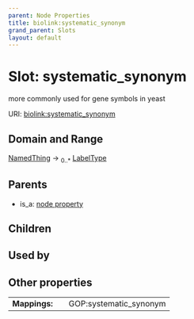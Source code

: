 ```yaml
---
parent: Node Properties
title: biolink:systematic_synonym
grand_parent: Slots
layout: default
---
```


# Slot: systematic_synonym


more commonly used for gene symbols in yeast

URI: [biolink:systematic_synonym](https://w3id.org/biolink/vocab/systematic_synonym)

## Domain and Range

[NamedThing](NamedThing.md) ->  <sub>0..\*</sub> [LabelType](types/LabelType.md)

## Parents

 *  is_a: [node property](node_property.md)

## Children


## Used by


## Other properties

|  |  |  |
| --- | --- | --- |
| **Mappings:** | | GOP:systematic_synonym |

